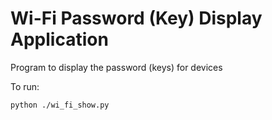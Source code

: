 
# Wi-Fi Password (Key) Display Application

Program to display the password (keys) for devices

To run:

```
python ./wi_fi_show.py
```


